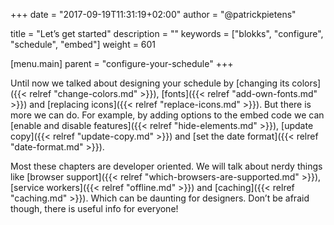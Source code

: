 +++
date            = "2017-09-19T11:31:19+02:00"
author          = "@patrickpietens"

title           = "Let’s get started"
description     = ""
keywords        = ["blokks", "configure", "schedule", "embed"]
weight          = 601

[menu.main]
parent          = "configure-your-schedule"
+++

Until now we talked about designing your schedule by [changing its colors]({{< relref "change-colors.md" >}}), [fonts]({{< relref "add-own-fonts.md" >}}) and [replacing icons]({{< relref "replace-icons.md" >}}). But there is more we can do. For example, by adding options to the embed code we can [enable and disable features]({{< relref "hide-elements.md" >}}), [update copy]({{< relref "update-copy.md" >}}) and [set the date format]({{< relref "date-format.md" >}}).

Most these chapters are developer oriented. We will talk about nerdy things like [browser support]({{< relref "which-browsers-are-supported.md" >}}), [service workers]({{< relref "offline.md" >}}) and [caching]({{< relref "caching.md" >}}). Which can be daunting for designers. Don’t be afraid though, there is useful info for everyone!